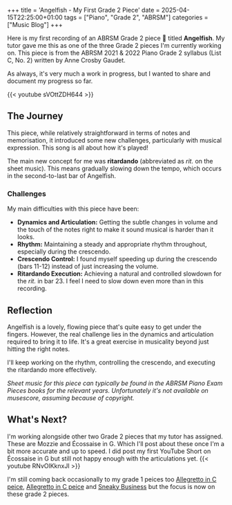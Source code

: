 +++
title = 'Angelfish - My First Grade 2 Piece'
date = 2025-04-15T22:25:00+01:00
tags = ["Piano", "Grade 2", "ABRSM"]
categories = ["Music Blog"]
+++

Here is my first recording of an ABRSM Grade 2 piece 🐠 titled **Angelfish**. My tutor gave me this as one of the three Grade 2 pieces I'm currently working on. This piece is from the ABRSM 2021 & 2022 Piano Grade 2 syllabus (List C, No. 2) written by Anne Crosby Gaudet.

As always, it's very much a work in progress, but I wanted to share and document my progress so far.

{{< youtube sVOttZDH644 >}}

## The Journey
This piece, while relatively straightforward in terms of notes and memorisation, it introduced some new challenges, particularly with musical expression. This song is all about how it's played!

The main new concept for me was **ritardando** (abbreviated as *rit.* on the sheet music). This means gradually slowing down the tempo, which occurs in the second-to-last bar of Angelfish.

### Challenges
My main difficulties with this piece have been:

-   **Dynamics and Articulation:** Getting the subtle changes in volume and the touch of the notes right to make it sound musical is harder than it looks.
-   **Rhythm:** Maintaining a steady and appropriate rhythm throughout, especially during the crescendo.
-   **Crescendo Control:** I found myself speeding up during the crescendo (bars 11-12) instead of just increasing the volume.
-   **Ritardando Execution:** Achieving a natural and controlled slowdown for the *rit.* in bar 23. I feel I need to slow down even more than in this recording.

## Reflection
Angelfish is a lovely, flowing piece that's quite easy to get under the fingers. However, the real challenge lies in the dynamics and articulation required to bring it to life. It's a great exercise in musicality beyond just hitting the right notes.

I'll keep working on the rhythm, controlling the crescendo, and executing the ritardando more effectively.

*Sheet music for this piece can typically be found in the ABRSM Piano Exam Pieces books for the relevant years. Unfortunately it's not available on musescore, assuming because of copyright.*

## What's Next?

I'm working alongside other two Grade 2 pieces that my tutor has assigned. These are Mozzie and Écossaise in G.
Which I'll post about these once I'm a bit more accurate and up to speed. I did post my first YouTube Short on Écossaise in G but still not happy enough with the articulations yet. {{< youtube RNvOlKknxJI >}}

I'm still coming back occasionally to my grade 1 peices too [Allegretto in C peice](/posts/music/allegretto-in-c-diabelli), [Allegretto in C peice](/posts/music/fresh-air) and [Sneaky Business](/posts/music/sneaky-business-matha-mier) but the focus is now on these grade 2 pieces.
